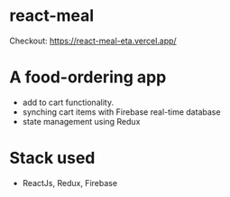 # react-meal
Checkout: https://react-meal-eta.vercel.app/

# A food-ordering app
- add to cart functionality.
- synching cart items with Firebase real-time database
- state management using Redux
# Stack used
- ReactJs, Redux, Firebase
